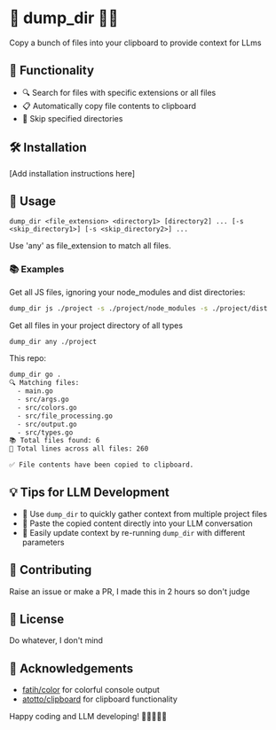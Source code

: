 # 🚀 dump_dir 📂✨

Copy a bunch of files into your clipboard to provide context for LLms

## 🌟 Functionality

- 🔍 Search for files with specific extensions or all files
- 📋 Automatically copy file contents to clipboard
- 🚫 Skip specified directories

## 🛠️ Installation

[Add installation instructions here]

## 🚀 Usage

```
dump_dir <file_extension> <directory1> [directory2] ... [-s <skip_directory1>] [-s <skip_directory2>] ...
```

Use 'any' as file_extension to match all files.

### 📚 Examples


Get all JS files, ignoring your node_modules and dist directories:
```bash
dump_dir js ./project -s ./project/node_modules -s ./project/dist
```

Get all files in your project directory of all types
```bash
dump_dir any ./project 
```

This repo:
```txt
dump_dir go .
🔍 Matching files:
  - main.go
  - src/args.go
  - src/colors.go
  - src/file_processing.go
  - src/output.go
  - src/types.go
📚 Total files found: 6
📝 Total lines across all files: 260

✅ File contents have been copied to clipboard.
```


## 💡 Tips for LLM Development

- 📁 Use `dump_dir` to quickly gather context from multiple project files
- 🧠 Paste the copied content directly into your LLM conversation
- 🔄 Easily update context by re-running `dump_dir` with different parameters

## 🤝 Contributing

Raise an issue or make a PR, I made this in 2 hours so don't judge

## 📜 License

Do whatever, I don't mind

## 🙏 Acknowledgements

- [fatih/color](https://github.com/fatih/color) for colorful console output
- [atotto/clipboard](https://github.com/atotto/clipboard) for clipboard functionality

Happy coding and LLM developing! 🎉👨‍💻👩‍💻